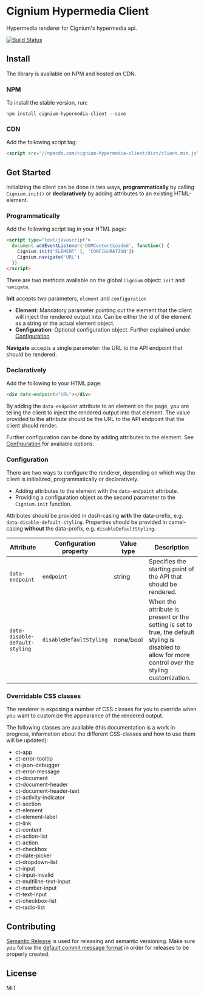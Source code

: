 # Cignium Hypermedia Client

Hypermedia renderer for Cignium's hypermedia api.

[![Build Status](https://travis-ci.org/cignium/hypermedia-client.svg)](https://travis-ci.org/cignium/hypermedia-client)

## Install

The library is available on NPM and hosted on CDN.

### NPM

To install the stable version, run:

```
npm install cignium-hypermedia-client --save
```

### CDN

Add the following script tag:

```html
<script src="//npmcdn.com/cignium-hypermedia-client/dist/client.min.js"></script>
```

## Get Started

Initializing the client can be done in two ways, **programmatically** by calling `Cignium.init()` 
or **declaratively** by adding attributes to an existing HTML-element.

### Programmatically
 
Add the following script tag in your HTML page:

```html
<script type="text/javascript">
  document.addEventListener('DOMContentLoaded', function() {
    Cignium.init('ELEMENT' [, 'CONFIGURATION'])
    Cignium.navigate('URL')
  })
</script>
```

There are two methods available on the global `Cignium` object: `init` and `navigate`.

**Init** accepts two parameters, `element` and `configuration`
 * **Element**: Mandatory parameter pointing out the element that the client will inject the rendered output into.
 Can be either the id of the element as a string or the actual element object.
 * **Configuration**: Optional configuration object. Further explained under [Configuration](#configuration)
 
**Navigate** accepts a single parameter: the URL to the API endpoint that should be rendered.

### Declaratively

Add the following to your HTML page:

```html
<div data-endpoint="URL"></div>
```

By adding the `data-endpoint` attribute to an element on the page, you are telling the client to inject the 
rendered output into that element. The value provided to the attribute should be the URL to the API endpoint 
that the client should render.

Further configuration can be done by adding attributes to the element. See [Configuration](#configuration) for 
available options.


### <a name="configuration"></a> Configuration

There are two ways to configure the renderer, 
depending on which way the client is initialized, programmatically or declaratively.
 * Adding attributes to the element with the `data-endpoint` attribute.
 * Providing a configuration object as the second parameter to the `Cignium.init` function.
 
Attributes should be provided in dash-casing **with** the data-prefix, e.g. `data-disable-default-styling`.
Properties should be provided in camel-casing **without** the data-prefix, e.g. `disableDefaultStyling`.

| Attribute  | Configuration property | Value type | Description |
| ---------- | ---------------------- | ---------- | ----------- | 
| `data-endpoint`  | `endpoint`  | string | Specifies the starting point of the API that should be rendered. |
| `data-disable-default-styling` | `disableDefaultStyling` | none/bool | When the attribute is present or the setting is set to true, the default styling is disabled to allow for more control over the styling customization. |

### Overridable CSS classes

The renderer is exposing a number of CSS classes for you to override when you want to customize 
the appearance of the rendered output.

The following classes are available (this documentation is a work in progress, 
information about the different CSS-classes and how to use them will be updated):
 * ct-app
 * ct-error-tooltip
 * ct-json-debugger
 * ct-error-message
 * ct-document
 * ct-document-header
 * ct-document-header-text
 * ct-activity-indicator
 * ct-section
 * ct-element
 * ct-element-label
 * ct-link
 * ct-content
 * ct-action-list
 * ct-action
 * ct-checkbox
 * ct-date-picker
 * ct-dropdown-list
 * ct-input
 * ct-input-invalid
 * ct-multiline-text-input
 * ct-number-input
 * ct-text-input
 * ct-checkbox-list
 * ct-radio-list

## Contributing

[Semantic Release](https://github.com/semantic-release/semantic-release) is used for releasing and semantic versioning. Make sure you follow the [default commit message format](https://github.com/semantic-release/semantic-release#default-commit-message-format) in order for releases to be properly created.

## License

MIT
